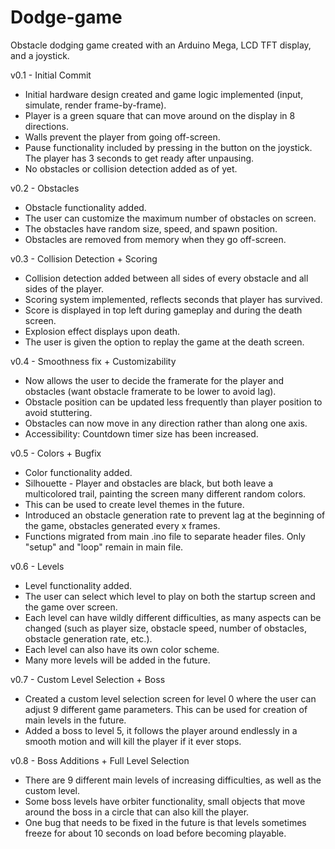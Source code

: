 # Dodge-game
Obstacle dodging game created with an Arduino Mega, LCD TFT display, and a joystick.

v0.1 - Initial Commit 
* Initial hardware design created and game logic implemented (input, simulate, render frame-by-frame). 
* Player is a green square that can move around on the display in 8 directions. 
* Walls prevent the player from going off-screen. 
* Pause functionality included by pressing in the button on the joystick. The player has 3 seconds to get ready after unpausing. 
* No obstacles or collision detection added as of yet. 

v0.2 - Obstacles 
* Obstacle functionality added. 
* The user can customize the maximum number of obstacles on screen. 
* The obstacles have random size, speed, and spawn position. 
* Obstacles are removed from memory when they go off-screen. 

v0.3 - Collision Detection + Scoring 
* Collision detection added between all sides of every obstacle and all sides of the player. 
* Scoring system implemented, reflects seconds that player has survived. 
* Score is displayed in top left during gameplay and during the death screen. 
* Explosion effect displays upon death. 
* The user is given the option to replay the game at the death screen. 

v0.4 - Smoothness fix + Customizability 
* Now allows the user to decide the framerate for the player and obstacles (want obstacle framerate to be lower to avoid lag). 
* Obstacle position can be updated less frequently than player position to avoid stuttering. 
* Obstacles can now move in any direction rather than along one axis. 
* Accessibility: Countdown timer size has been increased.

v0.5 - Colors + Bugfix
* Color functionality added. 
* Silhouette - Player and obstacles are black, but both leave a multicolored trail, painting the screen many different random colors.
* This can be used to create level themes in the future. 
* Introduced an obstacle generation rate to prevent lag at the beginning of the game, obstacles generated every x frames. 
* Functions migrated from main .ino file to separate header files. Only "setup" and "loop" remain in main file.

v0.6 - Levels
* Level functionality added. 
* The user can select which level to play on both the startup screen and the game over screen. 
* Each level can have wildly different difficulties, as many aspects can be changed (such as player size, obstacle speed, number of obstacles, obstacle generation rate, etc.).
* Each level can also have its own color scheme.
* Many more levels will be added in the future.

v0.7 - Custom Level Selection + Boss
* Created a custom level selection screen for level 0 where the user can adjust 9 different game parameters. This can be used for creation of main levels in the future. 
* Added a boss to level 5, it follows the player around endlessly in a smooth motion and will kill the player if it ever stops. 

v0.8 - Boss Additions + Full Level Selection
* There are 9 different main levels of increasing difficulties, as well as the custom level.
* Some boss levels have orbiter functionality, small objects that move around the boss in a circle that can also kill the player. 
* One bug that needs to be fixed in the future is that levels sometimes freeze for about 10 seconds on load before becoming playable. 


